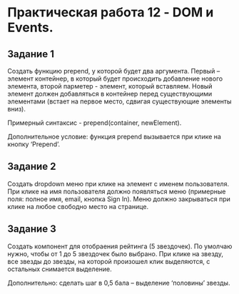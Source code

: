 # Практическая работа 12 - DOM и Events.

## Задание 1

Создать функцию prepend, у которой будет два аргумента. Первый – элемент контейнер, в который будет происходить добавление нового элемента, второй парметер - элемент, который вставляем. Новый элемент должен добавляться в контейнер перед существующими элементами (встает на первое место, сдвигая существующие элементы вниз).

Примерный синтаксис - prepend(container, newElement).

Дополнительное условие: функция prepend вызывается при клике на кнопку ‘Prepend’.

## Задание 2

Создать dropdown меню при клике на элемент с именем пользователя. При клике на имя пользователя должно появляться меню (примерные поля: полное имя, email, кнопка Sign In). Меню должно закрываться при клике на любое свободно место на странице.

## Задание 3

Создать компонент для отобраения рейтинга (5 звездочек). По умолчаю нужно, чтобы от 1 до 5 звездочек было выбрано. При клике на звезду, все звезды до звезды, на которой произошел клик выделяются, с остальных снимается выделение.

Дополнительно: сделать шаг в 0,5 бала – выделение ‘половины’ звезды.
